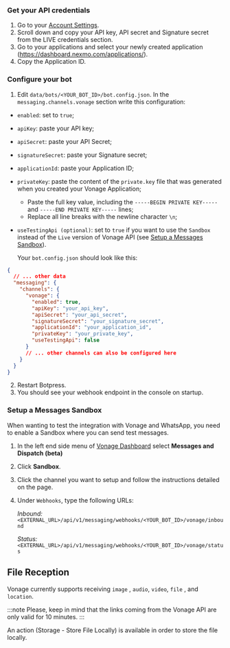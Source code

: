 ### Get your API credentials

1. Go to your [Account Settings](https://dashboard.nexmo.com/settings).
2. Scroll down and copy your API key, API secret and Signature secret from the LIVE credentials section.
3. Go to your applications and select your newly created application (https://dashboard.nexmo.com/applications/).
4. Copy the Application ID.

### Configure your bot

1. Edit `data/bots/<YOUR_BOT_ID>/bot.config.json`. In the `messaging.channels.vonage` section write this configuration:

- `enabled`: set to `true`;
- `apiKey`: paste your API key;
- `apiSecret`: paste your API Secret;
- `signatureSecret`: paste your Signature secret;
- `applicationId`: paste your Application ID;
- `privateKey`: paste the content of the `private.key` file that was generated when you created your Vonage Application;
  - Paste the full key value, including the `-----BEGIN PRIVATE KEY-----` and `-----END PRIVATE KEY-----` lines;
  - Replace all line breaks with the newline character `\n`;
- `useTestingApi (optional)`: set to `true` if you want to use the `Sandbox` instead of the `Live` version of Vonage API (see [Setup a Messages Sandbox](#Setup%20a%20Messages%20Sandbox)).

  Your `bot.config.json` should look like this:

```json
{
  // ... other data
  "messaging": {
    "channels": {
      "vonage": {
        "enabled": true,
        "apiKey": "your_api_key",
        "apiSecret": "your_api_secret",
        "signatureSecret": "your_signature_secret",
        "applicationId": "your_application_id",
        "privateKey": "your_private_key",
        "useTestingApi": false
      }
      // ... other channels can also be configured here
    }
  }
}
```

2. Restart Botpress.
3. You should see your webhook endpoint in the console on startup.

### Setup a Messages Sandbox

When wanting to test the integration with Vonage and WhatsApp, you need to enable a Sandbox where you can send test messages.

1. In the left end side menu of [Vonage Dashboard](https://dashboard.nexmo.com/) select **Messages and Dispatch (beta)**
1. Click **Sandbox**.
1. Click the channel you want to setup and follow the instructions detailed on the page.
1. Under `Webhooks`, type the following URLs:

   _Inbound:_ `<EXTERNAL_URL>/api/v1/messaging/webhooks/<YOUR_BOT_ID>/vonage/inbound`

   _Status:_ `<EXTERNAL_URL>/api/v1/messaging/webhooks/<YOUR_BOT_ID>/vonage/status`

## File Reception

Vonage currently supports receiving `image` , `audio`, `video`, `file` , and `location`.

:::note
Please, keep in mind that the links coming from the Vonage API are only valid for 10 minutes.
:::

An action (Storage - Store File Locally) is available in order to store the file locally.
